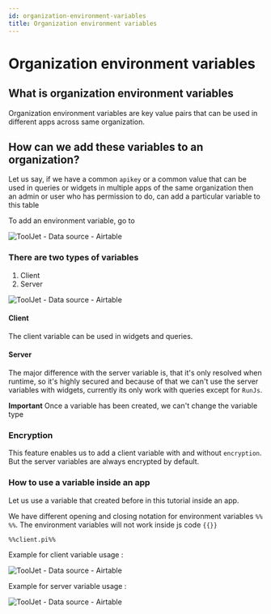 ```yaml
---
id: organization-environment-variables
title: Organization environment variables
---
```


# Organization environment variables

## What is organization environment variables 

Organization environment variables are key value pairs that can be used in different apps across same organization. 

## How can we add these variables to an organization?

Let us say, if we have a common `apikey` or a common value that can be used in queries or widgets in multiple apps of the same organization then an admin or user who has permission to do, can add a particular variable to this table 

To add an environment variable, go to 

<div style={{textAlign: 'center'}}>

![ToolJet - Data source - Airtable](/img/tutorial/use-env-org-vars/add-variable.gif)

</div>

### There are two types of variables

1. Client
2. Server

<div style={{textAlign: 'center'}}>

![ToolJet - Data source - Airtable](/img/tutorial/use-env-org-vars/variable-type.png)

</div>

#### Client

The client variable can be used in widgets and queries.

#### Server

The major difference with the server variable is, that it's only resolved when runtime, so it's highly secured and because of that we can't use the server variables with widgets, currently its only work with queries except for `RunJs`.

**Important**
Once a variable has been created, we can't change the variable type

### Encryption

This feature enables us to add a client variable with and without `encryption`. But the server variables are always encrypted by default.

### How to use a variable inside an app

Let us use a variable that created before in this tutorial inside an app.

We have different opening and closing notation for environment variables `%% %%`. The environment variables will not work inside js code `{{}}`

`%%client.pi%%`

Example for client variable usage :

<div style={{textAlign: 'center'}}>

![ToolJet - Data source - Airtable](/img/tutorial/use-env-org-vars/variable-usage.png)

</div>

Example for server variable usage :

<div style={{textAlign: 'center'}}>

![ToolJet - Data source - Airtable](/img/tutorial/use-env-org-vars/server-variable-usage.png)

</div>